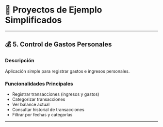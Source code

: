 # 🚀 Proyectos de Ejemplo Simplificados

---
## 💰 5. Control de Gastos Personales

### Descripción
Aplicación simple para registrar gastos e ingresos personales.

### Funcionalidades Principales
- Registrar transacciones (ingresos y gastos)
- Categorizar transacciones
- Ver balance actual
- Consultar historial de transacciones
- Filtrar por fechas y categorías



---
